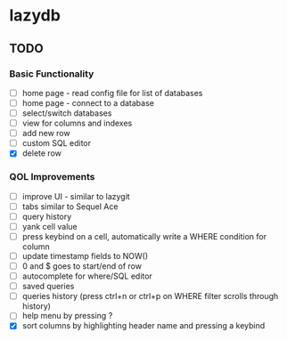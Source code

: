 # lazydb

## TODO

### Basic Functionality
- [ ] home page - read config file for list of databases
- [ ] home page - connect to a database
- [ ] select/switch databases
- [ ] view for columns and indexes
- [ ] add new row
- [ ] custom SQL editor
- [x] delete row

### QOL Improvements
- [ ] improve UI - similar to lazygit
- [ ] tabs similar to Sequel Ace
- [ ] query history
- [ ] yank cell value
- [ ] press keybind on a cell, automatically write a WHERE condition for column 
- [ ] update timestamp fields to NOW() 
- [ ] 0 and $ goes to start/end of row
- [ ] autocomplete for where/SQL editor
- [ ] saved queries
- [ ] queries history (press ctrl+n or ctrl+p on WHERE filter scrolls through history)
- [ ] help menu by pressing ?
- [x] sort columns by highlighting header name and pressing a keybind
